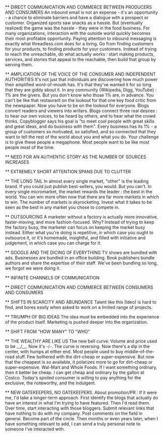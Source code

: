 
** DIRECT COMMUNICATION AND COMMERCE BETWEEN PRODUCERS AND CONSUMERS
An inbound email is not an expense - it's an opportunity - a chance to eliminate barriers and have a dialogue with a prospect or customer.
Organized sports saw snacks as a hassle. But (eventually realized) the game was the hassle - they were in the food business.
For many organizations, interaction with the outside world quickly becomes their most profitable opportunity.
Paying attention to inbound messaging is exactly what threadless.com does for a living.
Go from finding customers for your products, to finding products for your customers.
Instead of trying to reach the unreachable, do what actually works : start making products, services, and stories that appeal to the reachable, then build that group by serving them.

** AMPLICATION OF THE VOICE OF THE CONSUMER AND INDEPENDENT AUTHORITIES
It's not just that individuals are discovering how much power their amplified word-of-mouth has. It's that they've wanted it for so long that they are giddy about it.
In any community (Wikipedia, Digg, YouTube) : 1% are the givers. But you don't know who those 1% are, in advance.
You can't be like that restaurant on the lookout for that one key food critic from the newspaper. Now you have to be on the lookout for everyone.
Blogs convert readers and viewers into writers.
Blogs connect three real desires : to hear our own voices, to be heard by others, and to hear what the crowd thinks.
Copyblogger says his goal is "to meet cool people with great skills and great ideas, and do business with them".
Every business has its 1% - a group of customers so motivated, so satisfied, and so connected that they want to tell the rest of the world about you and what you do. Your challenge is to give these people a megaphone.
Most people want to be like most people most of the time.

** NEED FOR AN AUTHENTIC STORY AS THE NUMBER OF SOURCES INCREASES

** EXTREMELY SHORT ATTENTION SPANS DUE TO CLUTTER

** THE LONG TAIL
In almost every single market, "other" is the leading brand.
If you could just publish best-sellers, you would. But you can't.
In every single micromarket, the market rewards the leader : the best in the world.
You can win more often now that there are far more markets in which to win.
The number of markets is skyrocketing. Invest what it takes to be seen as the best in any market you chose to compete in.

** OUTSOURCING
A marketer without a factory is actually more innovative, faster-moving, and more fashion-focused. Why? Instead of trying to keep the factory busy, the marketer can focus on keeping the market busy instead.
Either what you're doing is repetitive, in which case you ought to outsource it, or it's homemade, insightful, and filled with initiative and judgement, in which case you can charge for it.

** GOOGLE AND THE DICING OF EVERYTHING
TV shows are bundled with ads. Businesses are bundled in an office building. Book publishers bundle authors and share the expertise of their staff.
We've been bundling so long, we forgot we were doing it.

** INFINITE CHANNELS OF COMMUNICATION

** DIRECT COMMUNICATION AND COMMERCE BETWEEN CONSUMERS AND CONSUMERS

** SHIFTS IN SCARCITY AND ABUNDANCE
Talent like this (Ideo) is hard to find, and bores easily when asked to work on a limited range of projects.

** TRIUMPH OF BIG IDEAS
The idea must be embedded into the experience of the product itself. Marketing is pushed deeper into the organization.

** SHIFT FROM "HOW MANY" TO "WHO"

** THE WEALTHY ARE LIKE US
The new bell curve: Volume and price used to be __/\__. Now it's -\/-.
The curve is reversing. Now there's a dip in the center, with humps at either end.
Most people used to buy middle-of-the-road stuff. Few bothered with the dirt-cheap or super-expensive.
But now that the cheapest is so available, it polarizes more to go for dirt-cheap or super-expensive. Wal-Mart and Whole Foods.
If I want something ordinary, then it better be cheap. I can get cheap and ordinary by the gallon at Costco.
Today's spoiled consumer is willing to pay anything for the exclusive, the noteworthy, and the indulgent.

** NEW GATEKEEPERS, NO GATEKEEPERS.
About promotion/PR : If it were me, I'd take a longer-term approach. First identify the blogs that actually do have an interest in what I'm trying to have featured. Then I'd read them. Over time, start interacting with those bloggers. Submit relevant links that have nothing to do with my company. Post comments on the field in general. Become part of the circle. Then months or even years later, when I have something relevant to add, I can send a truly personal note to someone I've interacted with.
